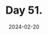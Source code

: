 ---
title: Day 51.
description: ...where Al .
date: 2024-02-20
tags: 
  - Daily
  - February 2024
---
